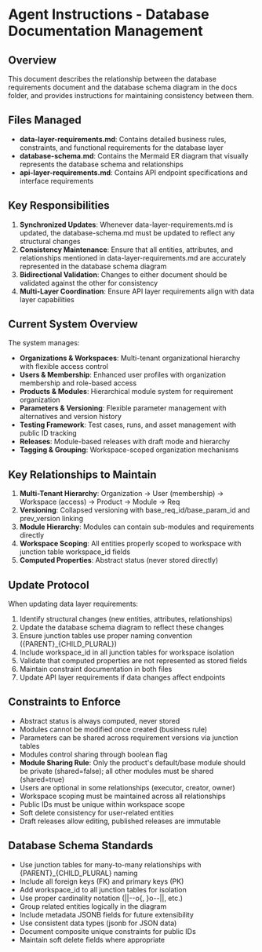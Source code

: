 # Agent Instructions - Database Documentation Management

## Overview
This document describes the relationship between the database requirements document and the database schema diagram in the docs folder, and provides instructions for maintaining consistency between them.

## Files Managed
- **data-layer-requirements.md**: Contains detailed business rules, constraints, and functional requirements for the database layer
- **database-schema.md**: Contains the Mermaid ER diagram that visually represents the database schema and relationships
- **api-layer-requirements.md**: Contains API endpoint specifications and interface requirements

## Key Responsibilities
1. **Synchronized Updates**: Whenever data-layer-requirements.md is updated, the database-schema.md must be updated to reflect any structural changes
2. **Consistency Maintenance**: Ensure that all entities, attributes, and relationships mentioned in data-layer-requirements.md are accurately represented in the database schema diagram
3. **Bidirectional Validation**: Changes to either document should be validated against the other for consistency
4. **Multi-Layer Coordination**: Ensure API layer requirements align with data layer capabilities

## Current System Overview
The system manages:
- **Organizations & Workspaces**: Multi-tenant organizational hierarchy with flexible access control
- **Users & Membership**: Enhanced user profiles with organization membership and role-based access
- **Products & Modules**: Hierarchical module system for requirement organization
- **Parameters & Versioning**: Flexible parameter management with alternatives and version history
- **Testing Framework**: Test cases, runs, and asset management with public ID tracking
- **Releases**: Module-based releases with draft mode and hierarchy
- **Tagging & Grouping**: Workspace-scoped organization mechanisms

## Key Relationships to Maintain
1. **Multi-Tenant Hierarchy**: Organization → User (membership) → Workspace (access) → Product → Module → Req
2. **Versioning**: Collapsed versioning with base_req_id/base_param_id and prev_version linking
3. **Module Hierarchy**: Modules can contain sub-modules and requirements directly
4. **Workspace Scoping**: All entities properly scoped to workspace with junction table workspace_id fields
5. **Computed Properties**: Abstract status (never stored directly)

## Update Protocol
When updating data layer requirements:
1. Identify structural changes (new entities, attributes, relationships)
2. Update the database schema diagram to reflect these changes
3. Ensure junction tables use proper naming convention ({PARENT}_{CHILD_PLURAL})
4. Include workspace_id in all junction tables for workspace isolation
5. Validate that computed properties are not represented as stored fields
6. Maintain constraint documentation in both files
7. Update API layer requirements if data changes affect endpoints

## Constraints to Enforce
- Abstract status is always computed, never stored
- Modules cannot be modified once created (business rule)
- Parameters can be shared across requirement versions via junction tables
- Modules control sharing through boolean flag
- **Module Sharing Rule**: Only the product's default/base module should be private (shared=false); all other modules must be shared (shared=true)
- Users are optional in some relationships (executor, creator, owner)
- Workspace scoping must be maintained across all relationships
- Public IDs must be unique within workspace scope
- Soft delete consistency for user-related entities
- Draft releases allow editing, published releases are immutable

## Database Schema Standards
- Use junction tables for many-to-many relationships with {PARENT}_{CHILD_PLURAL} naming
- Include all foreign keys (FK) and primary keys (PK)
- Add workspace_id to all junction tables for isolation
- Use proper cardinality notation (||--o{, }o--||, etc.)
- Group related entities logically in the diagram
- Include metadata JSONB fields for future extensibility
- Use consistent data types (jsonb for JSON data)
- Document composite unique constraints for public IDs
- Maintain soft delete fields where appropriate